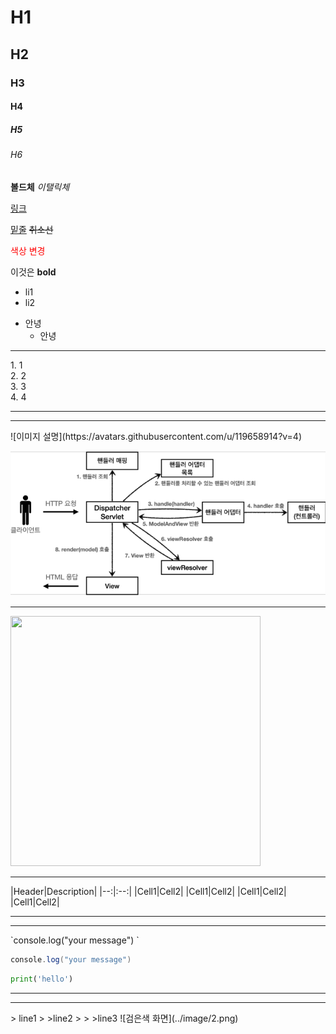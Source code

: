 <!-- Heading -->
# H1
## H2
### H3
#### H4
##### H5
###### H6

<!-- 글씨체 -->
**볼드체**
*이탤릭체*

<!-- 링크 -->
[링크](www.naver.com)


<u>밑줄</u>
<del>취소선</del>

<!-- 글꼴색 -->
<span style="color:red">색상 변경</span>

<!-- List -->
이것은 **bold**
* li1
* li2
+ 안녕
  + 안녕
    

<hr>
1. 1<br>
2. 2<br>
3. 3<br>
4. 4

<hr>
<!-- link -->
<hr>
<!-- Image -->
![이미지 설명](https://avatars.githubusercontent.com/u/119658914?v=4)

![MVC구조](/image/SpringMVC구조.png)
<hr>
<img src="https://avatars.githubusercontent.com/u/119658914?v=4" width="400" height="400">
<hr>
<!-- Table -->
|Header|Description|
|--:|:--:|
|Cell1|Cell2|
|Cell1|Cell2|
|Cell1|Cell2|
|Cell1|Cell2|
<!-- Table -->

<hr>
<!-- Table -->

<hr>
<!-- Code -->
`console.log("your message")
`
<!-- 해당하는 언어를 작성 -->

 ```java
console.log("your message")
```
```python
print('hello')
```
<hr>


<hr>
> line1
> >line2
> > >line3
![검은색 화면](../image/2.png)
